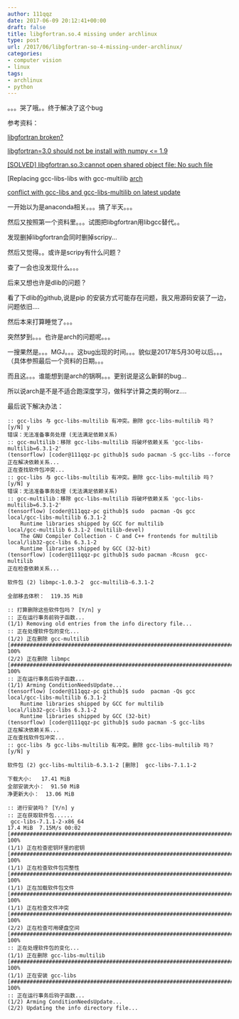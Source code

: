 ```yaml
---
author: 111qqz
date: 2017-06-09 20:12:41+00:00
draft: false
title: libgfortran.so.4 missing under archlinux
type: post
url: /2017/06/libgfortran-so-4-missing-under-archlinux/
categories:
- computer vision
- linux
tags:
- archlinux
- python
---
```


。。。哭了哦。。终于解决了这个bug

参考资料：

[libgfortran broken? ](https://github.com/ContinuumIO/anaconda-issues/issues/686)

[libgfortran=3.0 should not be install with numpy <= 1.9](https://github.com/conda/conda/issues/2177)

[ [SOLVED] libgfortran.so.3:cannot open shared object file: No such file](https://bbs.archlinux.org/viewtopic.php?id=226849)

[Replacing gcc-libs-libs with gcc-multilib [arch](https://www.reddit.com/r/linuxquestions/comments/1oul6x/replacing_gcclibslibs_with_gccmultilib_arch/)

[conflict with gcc-libs and gcc-libs-multilib on latest update](https://bbs.archlinux.org/viewtopic.php?id=226723)

一开始以为是anaconda相关。。。搞了半天。。。

然后又按照第一个资料里。。。试图把libgfortran用libgcc替代。。

发现删掉libgfortran会同时删掉scripy...

然后又觉得。。或许是scripy有什么问题？

查了一会也没发现什么。。。

后来又想也许是dlib的问题？

看了下dlib的github,说是pip 的安装方式可能存在问题，我又用源码安装了一边，问题依旧....

然后本来打算睡觉了。。。

突然梦到。。。也许是arch的问题呢。。。

一搜果然是。。。MGJ。。。这bug出现的时间。。。貌似是2017年5月30号以后。。。（具体参照最后一个资料的日期。。。

而且这。。。谁能想到是arch的锅啊。。。更别说是这么新鲜的bug...

所以说arch是不是不适合跑深度学习，做科学计算之类的啊orz....

最后说下解决办法：

    
    :: gcc-libs 与 gcc-libs-multilib 有冲突。删除 gcc-libs-multilib 吗？ [y/N] y
    错误：无法准备事务处理 (无法满足依赖关系)
    :: gcc-multilib：移除 gcc-libs-multilib 将破坏依赖关系 'gcc-libs-multilib=6.3.1-2'
    (tensorflow) [coder@111qqz-pc github]$ sudo pacman -S gcc-libs --force
    正在解决依赖关系...
    正在查找软件包冲突...
    :: gcc-libs 与 gcc-libs-multilib 有冲突。删除 gcc-libs-multilib 吗？ [y/N] y
    错误：无法准备事务处理 (无法满足依赖关系)
    :: gcc-multilib：移除 gcc-libs-multilib 将破坏依赖关系 'gcc-libs-multilib=6.3.1-2'
    (tensorflow) [coder@111qqz-pc github]$ sudo  pacman -Qs gcc
    local/gcc-libs-multilib 6.3.1-2
        Runtime libraries shipped by GCC for multilib
    local/gcc-multilib 6.3.1-2 (multilib-devel)
        The GNU Compiler Collection - C and C++ frontends for multilib
    local/lib32-gcc-libs 6.3.1-2
        Runtime libraries shipped by GCC (32-bit)
    (tensorflow) [coder@111qqz-pc github]$ sudo pacman -Rcusn  gcc-multilib
    正在检查依赖关系...
    
    软件包 (2) libmpc-1.0.3-2  gcc-multilib-6.3.1-2
    
    全部移去体积：  119.35 MiB
    
    :: 打算删除这些软件包吗？ [Y/n] y
    :: 正在运行事务前钩子函数...
    (1/1) Removing old entries from the info directory file...
    :: 正在处理软件包的变化...
    (1/2) 正在删除 gcc-multilib                                                                                                    [#############################################################################] 100%
    (2/2) 正在删除 libmpc                                                                                                          [#############################################################################] 100%
    :: 正在运行事务后钩子函数...
    (1/1) Arming ConditionNeedsUpdate...
    (tensorflow) [coder@111qqz-pc github]$ sudo  pacman -Qs gcc
    local/gcc-libs-multilib 6.3.1-2
        Runtime libraries shipped by GCC for multilib
    local/lib32-gcc-libs 6.3.1-2
        Runtime libraries shipped by GCC (32-bit)
    (tensorflow) [coder@111qqz-pc github]$ sudo pacman -S gcc-libs
    正在解决依赖关系...
    正在查找软件包冲突...
    :: gcc-libs 与 gcc-libs-multilib 有冲突。删除 gcc-libs-multilib 吗？ [y/N] y
    
    软件包 (2) gcc-libs-multilib-6.3.1-2 [删除]  gcc-libs-7.1.1-2
    
    下载大小:   17.41 MiB
    全部安装大小：  91.50 MiB
    净更新大小：  13.06 MiB
    
    :: 进行安装吗？ [Y/n] y
    :: 正在获取软件包......
     gcc-libs-7.1.1-2-x86_64                                                                               17.4 MiB  7.15M/s 00:02 [#############################################################################] 100%
    (1/1) 正在检查密钥环里的密钥                                                                                                   [#############################################################################] 100%
    (1/1) 正在检查软件包完整性                                                                                                     [#############################################################################] 100%
    (1/1) 正在加载软件包文件                                                                                                       [#############################################################################] 100%
    (1/1) 正在检查文件冲突                                                                                                         [#############################################################################] 100%
    (2/2) 正在检查可用硬盘空间                                                                                                     [#############################################################################] 100%
    :: 正在处理软件包的变化...
    (1/1) 正在删除 gcc-libs-multilib                                                                                               [#############################################################################] 100%
    (1/1) 正在安装 gcc-libs                                                                                                        [#############################################################################] 100%
    :: 正在运行事务后钩子函数...
    (1/2) Arming ConditionNeedsUpdate...
    (2/2) Updating the info directory file...
    



